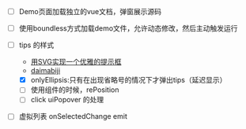 - [ ] Demo页面加载独立的vue文档，弹窗展示源码
- [ ] 使用boundless方式加载demo文件，允许动态修改，然后主动触发运行
- [ ] tips 的样式
    - [用SVG实现一个优雅的提示框](https://zhuanlan.zhihu.com/p/143876210)
    - [daimabiji](http://demo.daimabiji.com/1553/)
    - [x] onlyEllipsis:只有在出现省略号的情况下才弹出tips（延迟显示）
    - [ ] 使用组件的时候，rePosition
    - [ ] click uiPopover 的处理
- [ ] 虚拟列表 onSelectedChange emit

